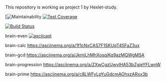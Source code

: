 This repository is working as project 1 by Hexlet-study.

[![Maintainability](https://api.codeclimate.com/v1/badges/8c895a18b62f10ad27ec/maintainability)
[![Test Coverage](https://api.codeclimate.com/v1/badges/8c895a18b62f10ad27ec/test_coverage)](https://codeclimate.com/github/nataguseva/frontend-project-lvl1/test_coverage)

[![Build Status](https://travis-ci.com/nataguseva/frontend-project-lvl1.svg?branch=master)](https://travis-ci.com/nataguseva/frontend-project-lvl1)

brain-even
[![asciicast](https://asciinema.org/a/mOwOnJOwXQBKQcJeXOc9bM0QF.svg)](https://asciinema.org/a/mOwOnJOwXQBKQcJeXOc9bM0QF?autoplay=2)

brain-calc
https://asciinema.org/a/1f1cNxCAS7F1SKUqT45FaZ3ux

brain-gcd
https://asciinema.org/a/JkmjLhMhXosqjKq9azMQWgMSA

brain-progression
https://asciinema.org/a/ZXwCgzUwylHA53bZgjeYFLwnW

brain-prime
https://asciinema.org/a/c8LWFyLpYuGdcmAOhxzARxx3b